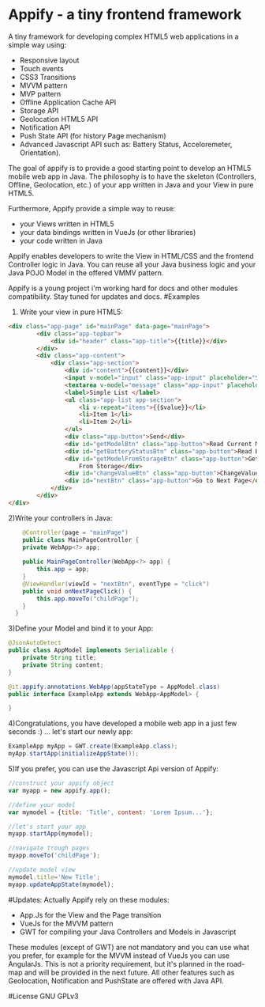 # Appify - a tiny frontend framework
A tiny framework for developing complex HTML5 web applications in a simple way using:
 - Responsive layout
 - Touch events
 - CSS3 Transitions
 - MVVM pattern
 - MVP pattern
 - Offline Application Cache API
 - Storage API
 - Geolocation HTML5 API
 - Notification API
 - Push State API (for history Page mechanism)
 - Advanced Javascript API such as: Battery Status, Acceloremeter, Orientation).
 
The goal of appify is to provide a good starting point to develop an HTML5 mobile web app in Java.
The philosophy is to have the skeleton (Controllers, Offline, Geolocation, etc.) of your app written in Java and your View in pure HTML5.

Furthermore, Appify provide a simple way to reuse:
 - your Views written in HTML5
 - your  data bindings written in VueJs (or other libraries)
 - your code written in Java
 
Appify enables developers to write the View in HTML/CSS and the frontend Controller logic in Java.
You can reuse all your Java business logic and your Java POJO Model in the offered VMMV pattern.

Appify is a young project i'm working hard for docs and other modules compatibility. Stay tuned for updates and docs.
#Examples
1) Write your view in pure HTML5:

``` html
<div class="app-page" id="mainPage" data-page="mainPage">
		<div class="app-topbar">
			<div id="header" class="app-title">{{title}}</div>
		</div>
		<div class="app-content">
			<div class="app-section">
				<div id="content">{{content}}</div>
				<input v-model="input" class="app-input" placeholder="Subject">
				<textarea v-model="message" class="app-input" placeholder="Message"></textarea>
				<label>Simple List </label>
				<ul class="app-list app-section">
					<li v-repeat="items">{{$value}}</li>
					<li>Item 1</li>
					<li>Item 2</li>
				</ul>
				<div class="app-button">Send</div>
				<div id="getModelBtn" class="app-button">Read Current Model</div>
				<div id="getBatteryStatusBtn" class="app-button">Read Battery Status</div>
				<div id="getModelFromStorageBtn" class="app-button">Get Model
					From Storage</div>
				<div id="changeValueBtn" class="app-button">ChangeValue</div>
				<div id="nextBtn" class="app-button">Go to Next Page</div>
			</div>
		</div>
</div>
```	
2)Write your controllers in Java:

``` java
	@Controller(page = "mainPage")
  	public class MainPageController {
	private WebApp<?> app;
	
	public MainPageController(WebApp<?> app) {
		this.app = app;
	}
	@ViewHandler(viewId = "nextBtn", eventType = "click")
	public void onNextPageClick() {
		this.app.moveTo("childPage");
	}
  }
```
3)Define your Model and bind it to your App:
``` java
@JsonAutoDetect
public class AppModel implements Serializable {
	private String title;
	private String content;
}

@it.appify.annotations.WebApp(appStateType = AppModel.class)
public interface ExampleApp extends WebApp<AppModel> {

}
```

4)Congratulations, you have developed a mobile web app in a just few seconds :) ... let's start our newly app:
``` java
ExampleApp myApp = GWT.create(ExampleApp.class);
myApp.startApp(initializeAppState());
```
5)If you prefer, you can use the Javascript Api version of Appify:
``` javascript
//construct your appify object
var myapp = new appify.app();

//define your model
var mymodel = {title: 'Title', content: 'Lorem Ipsum...'};

//let's start your app
myapp.startApp(mymodel);

//navigate trough pages
myapp.moveTo('childPage');

//update model view 
mymodel.title='New Title';
myapp.updateAppState(mymodel);
```
#Updates:
Actually Appify rely on these modules:
  - App.Js for the View and the Page transition
  - VueJs for the MVVM pattern
  - GWT for compiling your Java Controllers and Models in Javascript

These modules (except of GWT) are not mandatory and you can use what you prefer, for example for the MVVM instead of VueJs you can use AngularJs. This is not a priority requirement, but it's planned in the road-map and will be provided in the next future.
All other features such as Geolocation, Notification and PushState are offered with Java API.

#License
GNU GPLv3




  
